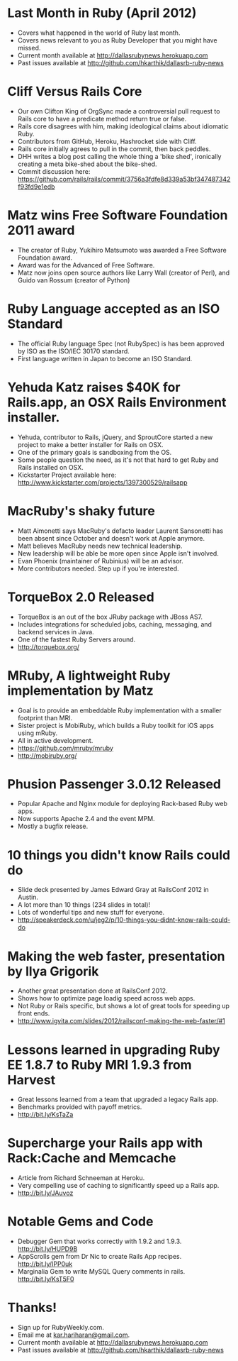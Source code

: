 # Last Month in Ruby (April 2012)
* Covers what happened in the world of Ruby last month.
* Covers news relevant to you as Ruby Developer that you might have missed.
* Current month available at http://dallasrubynews.herokuapp.com
* Past issues available at http://github.com/hkarthik/dallasrb-ruby-news

# Cliff Versus Rails Core
* Our own Clifton King of OrgSync made a controversial pull request to Rails core to have a predicate method return true or false.
* Rails core disagrees with him, making ideological claims about idiomatic Ruby.
* Contributors from GitHub, Heroku, Hashrocket side with Cliff.
* Rails core initially agrees to pull in the commit, then back peddles.
* DHH writes a blog post calling the whole thing a 'bike shed', ironically creating a meta bike-shed about the bike-shed.
* Commit discussion here: https://github.com/rails/rails/commit/3756a3fdfe8d339a53bf347487342f93fd9e1edb

# Matz wins Free Software Foundation 2011 award
* The creator of Ruby, Yukihiro Matsumoto was awarded a Free Software Foundation award.
* Award was for the Advanced of Free Software.
* Matz now joins open source authors like Larry Wall (creator of Perl), and Guido van Rossum (creator of Python)

# Ruby Language accepted as an ISO Standard
* The official Ruby language Spec (not RubySpec) is has been approved by ISO as the ISO/IEC 30170 standard.
* First language written in Japan to become an ISO Standard.

# Yehuda Katz raises $40K for Rails.app, an OSX Rails Environment installer.
* Yehuda, contributor to Rails, jQuery, and SproutCore started a new project to make a better installer for Rails on OSX.
* One of the primary goals is sandboxing from the OS.
* Some people question the need, as it's not that hard to get Ruby and Rails installed on OSX.
* Kickstarter Project available here: http://www.kickstarter.com/projects/1397300529/railsapp

# MacRuby's shaky future
* Matt Aimonetti says MacRuby's defacto leader  Laurent Sansonetti has been absent since October and doesn't work at Apple anymore.
* Matt believes MacRuby needs new technical leadership.
* New leadership will be able be more open since Apple isn't involved.
* Evan Phoenix (maintainer of Rubinius) will be an advisor.
* More contributors needed. Step up if you're interested.

# TorqueBox 2.0 Released
* TorqueBox is an out of the box JRuby package with JBoss AS7.
* Includes integrations for scheduled jobs, caching, messaging, and backend services in Java.
* One of the fastest Ruby Servers around.
* http://torquebox.org/

# MRuby, A lightweight Ruby implementation by Matz
* Goal is to provide an embeddable Ruby implementation with a smaller footprint than MRI.
* Sister project is MobiRuby, which builds a Ruby toolkit for iOS apps using mRuby.
* All in active development.
* https://github.com/mruby/mruby
* http://mobiruby.org/

# Phusion Passenger 3.0.12 Released
* Popular Apache and Nginx module for deploying Rack-based Ruby web apps.
* Now supports Apache 2.4 and the event MPM.
* Mostly a bugfix release.

# 10 things you didn't know Rails could do
* Slide deck presented by James Edward Gray at RailsConf 2012 in Austin.
* A lot more than 10 things (234 slides in total)!
* Lots of wonderful tips and new stuff for everyone.
* http://speakerdeck.com/u/jeg2/p/10-things-you-didnt-know-rails-could-do

# Making the web faster, presentation by Ilya Grigorik
* Another great presentation done at RailsConf 2012.
* Shows how to optimize page loadig speed across web apps.
* Not Ruby or Rails specific, but shows a lot of great tools for speeding up front ends.
* http://www.igvita.com/slides/2012/railsconf-making-the-web-faster/#1

# Lessons learned in upgrading Ruby EE 1.8.7 to Ruby MRI 1.9.3 from Harvest
* Great lessons learned from a team that upgraded a legacy Rails app.
* Benchmarks provided with payoff metrics.
* http://bit.ly/KsTaZa

# Supercharge your Rails app with Rack:Cache and Memcache
* Article from Richard Schneeman at Heroku.
* Very compelling use of caching to significantly speed up a Rails app.
* http://bit.ly/JAuvoz

# Notable Gems and Code
* Debugger Gem that works correctly with 1.9.2 and 1.9.3. http://bit.ly/HUPD9B
* AppScrolls gem from Dr Nic to create Rails App recipes. http://bit.ly/IPP0uk
* Marginalia Gem to write MySQL Query comments in rails. http://bit.ly/KsT5F0

# Thanks!
* Sign up for RubyWeekly.com.
* Email me at kar.hariharan@gmail.com.
* Current month available at http://dallasrubynews.herokuapp.com
* Past issues available at http://github.com/hkarthik/dallasrb-ruby-news

